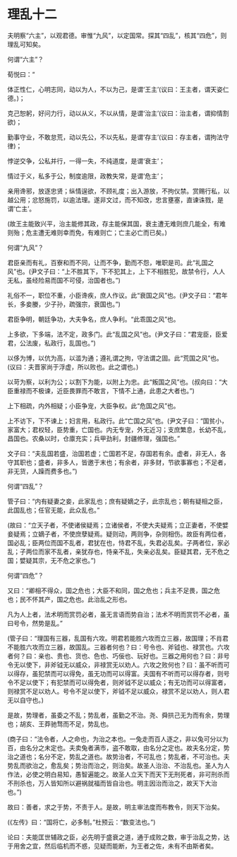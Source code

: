 # 理乱十二

夫明察“六主”，以观君德。审惟“九风”，以定国常。探其“四乱”，核其“四危”，则理乱可知矣。

何谓“六主”？

荀悦曰：“

体正性仁，心明志同，动以为人，不以为己，是谓‘王主’(议曰：王主者，谓天姿仁德。)；

克己恕躬，好问力行，动以从义，不以从情，是谓‘治主’(议曰：治主者，谓抑情割欲)；

勤事守业，不敢怠荒，动以先公，不以先私，是谓‘存主’(议曰：存主者，谓拘法守律)；

悖逆交争，公私并行，一得一失，不纯道度，是谓‘衰主’；

情过于义，私多于公，制度逾限，政教失常，是谓‘危主’；

亲用谗邪，放逐忠贤；纵情逞欲，不顾礼度；出入游放，不拘仪禁。赏赐行私，以越公用；忿怒施罚，以逾法理。遂非文过，而不知改，忠言壅塞，直谏诛戮，是谓‘亡主’。

(故王主能致兴平，治主能修其政，存主能保其国，衰主遭无难则庶几能全，有难则殆；危主遭无难则幸而免，有难则亡；亡主必亡而已矣。)

何谓“九风”？

君臣亲而有礼，百寮和而不同，让而不争，勤而不怨，唯职是司。此“礼国之风”也。(尹文子曰：“上不胜其下，下不犯其上，上下不相胜犯，故禁令行，人人无私，虽经险易而国不可侵，治国者也。”)

礼俗不一，职位不重，小臣谗疾，庶人作议。此“衰国之风”也。(尹文子曰：“君年长，多妾媵，少子孙，疏强宗，衰国也。”)

君臣争明，朝廷争功，大夫争名，庶人争利。“此乖国之风”也。

上多欲，下多端，法不定，政多门。此“乱国之风”也。(尹文子曰：“君宠臣，臣爱君，公法废，私政行，乱国也。”)

以侈为博，以伉为高，以滥为通；遵礼谓之拘，守法谓之固。此“荒国之风”也。(议曰：夫晋家尚于浮虚，所以败也。此之谓也。)

以苛为察，以利为公；以割下为能，以附上为忠。此“叛国之风”也。(叔向曰：“大臣重禄而不极谏，近臣畏罪而不敢言，下情不上通，此患之大者也。”)

上下相疏，内外相疑；小臣争宠，大臣争权。此“危国之风”也。

上不访下，下不谏上；妇言用，私政行。此“亡国之风”也。(尹文子曰：“国贫小，家富大；君权轻，臣势重，亡国也。内无专宠，外无近习；支庶繁息，长幼不乱，昌国也。农桑以时，仓廪充实；兵甲劲利，封疆修理，强国也。”

文子曰：“夫乱国若盛，治国若虚；亡国若不足，存国若有余。虚者，非无人，各守其职也；盛者，非多人，皆邀于末也；有余者，非多财，节欲事寡也；不足者，非无货，人躁而费多也。”)

何谓“四乱”？

管子曰：“内有疑妻之妾，此家乱也；庶有疑嫡之子，此宗乱也；朝有疑相之臣，此国乱也；任官无能，此众乱也。”

(故曰：“立天子者，不使诸侯疑焉；立诸侯者，不使大夫疑焉；立正妻者，不使嬖妾疑焉；立嫡子者，不使庶孽疑焉。疑则动，两则争，杂则相伤。故臣有两位者，国必乱；臣两位而国不乱者，君犹在也，恃君不乱，失君必乱矣。子两者位，家必乱；子两位而家不乱者，亲犹存也，恃亲不乱，失亲必乱矣。臣疑其君，无不危之国；嬖疑其宗，无不危之家也。”)

何谓“四危”？

又曰：“卿相不得众，国之危也；大臣不和同，国之危也；兵主不足畏，国之危也；民不怀其产，国之危也。此治乱之形也。

凡为人上者，法术明而赏罚必者，虽无言语而势自治；法术不明而赏罚不必者，虽曰号令，然势是乱。”

(管子曰：“理国有三器，乱国有六攻。明君若能胜六攻而立三器，故国理；不肖君不能胜六攻而立三器，故国乱。三器者何也？曰：号令也、斧钺也、禄赏也。六攻者何？曰：亲也、贵也、货也、色也、巧佞也、玩好也。三器之用何也？曰：非号令无以使下，非斧钺无以威众，非禄赏无以劝人。六攻之败何也？曰：虽不听而可以得存，虽犯禁而可以得免，虽无功而可以得富。夫国有不听而可以得存者，则号令不足以使下；有犯禁而可以得免者，则斧钺不足以威众；有无功而可以得富者，则禄赏不足以劝人。号令不足以使下，斧钺不足以威众，禄赏不足以劝人，则人君无以自守也。)

是故，势理者，虽委之不乱；势乱者，虽勤之不治。尧、舜拱己无为而有余，势理也；胡亥、王莽驰骛而不足，势乱也。

(商子曰：“法令者，人之命也，为治之本也。一兔走而百人逐之，非以兔可分以为百，由名分之未定也。夫卖兔者满市，盗不敢取，由名分之定也。故夫名分定，势治之道也；名分不定，势乱之道也。故势治者，不可乱也；势乱者，不可治也。夫势乱而欲治之，愈乱矣；势治而治之，则治矣。故圣人治治、不治乱也。圣人为人作法，必使之明白易知，愚智遍能之。故圣人立天下而天下无刑死者，非可刑杀而不刑杀也，万人皆知所以避祸就福而皆自治也。明主因治而治之，故天下大治也。”)

故曰：善者，求之于势，不责于人。是故，明主审法度而布教令，则天下治矣。

(《左传》曰：“国将亡，必多制。”杜预云：“数变法也。”)

论曰：夫能匡世辅政之臣，必先明于盛衰之道，通于成败之数，审于治乱之势，达于用舍之宜，然后临机而不惑，见疑而能断，为王者之佐，未有不由斯者矣。


